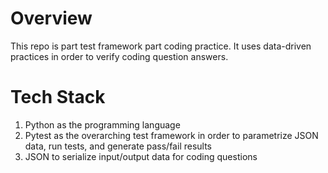# Overview
This repo is part test framework part coding practice.
It uses data-driven practices in order to verify coding question answers.

# Tech Stack
1. Python as the programming language
2. Pytest as the overarching test framework in order to parametrize JSON data, run tests, and generate pass/fail results
3. JSON to serialize input/output data for coding questions
